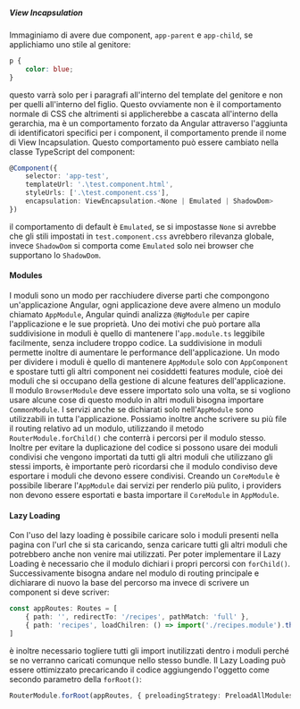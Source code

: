 ##### View Incapsulation
Immaginiamo di avere due component, `app-parent` e `app-child`, se applichiamo uno stile al genitore:
```css
p {
	color: blue;
}
```
questo varrà solo per i paragrafi all'interno del template del genitore e non per quelli all'interno del figlio. Questo ovviamente non è il comportamento normale di CSS che altrimenti si applicherebbe a cascata all'interno della gerarchia, ma è un comportamento forzato da Angular attraverso l'aggiunta di identificatori specifici per i component, il comportamento prende il nome di View Incapsulation.
Questo comportamento può essere cambiato nella classe TypeScript del component:
```ts
@Component({
	selector: 'app-test',
	templateUrl: '.\test.component.html',
	styleUrls: ['.\test.component.css'],
	encapsulation: ViewEncapsulation.<None | Emulated | ShadowDom>
})
```
il comportamento di default è `Emulated`, se si impostasse `None` si avrebbe che gli stili impostati in `test.component.css` avrebbero rilevanza globale, invece `ShadowDom` si comporta come `Emulated` solo nei browser che supportano lo `ShadowDom`.

#### Modules
I moduli sono un modo per racchiudere diverse parti che compongono un'applicazione Angular, ogni applicazione deve avere almeno un modulo chiamato `AppModule`, Angular quindi analizza `@NgModule` per capire l'applicazione e le sue proprietà. Uno dei motivi che può portare alla suddivisione in moduli è quello di mantenere l'`app.module.ts` leggibile facilmente, senza includere troppo codice. La suddivisione in moduli permette inoltre di aumentare le performance dell'applicazione.
Un modo per dividere i moduli è quello di mantenere `AppModule` solo con `AppComponent` e spostare tutti gli altri component nei cosiddetti features module, cioè dei moduli che si occupano della gestione di alcune features dell'applicazione.
Il modulo `BrowserModule` deve essere importato solo una volta, se si vogliono usare alcune cose di questo modulo in altri moduli bisogna importare `CommonModule`.
I servizi anche se dichiarati solo nell'`AppModule` sono utilizzabili in tutta l'applicazione.
Possiamo inoltre anche scrivere su più file il routing relativo ad un modulo, utilizzando il metodo `RouterModule.forChild()` che conterrà i percorsi per il modulo stesso.
Inoltre per evitare la duplicazione del codice si possono usare dei moduli condivisi che vengono importati da tutti gli altri moduli che utilizzano gli stessi imports, è importante però ricordarsi che il modulo condiviso deve esportare i moduli che devono essere condivisi.
Creando un `CoreModule` è possibile liberare l'`AppModule` dai servizi per renderlo più pulito, i providers non devono essere esportati e basta importare il `CoreModule` in `AppModule`.

#### Lazy Loading
Con l'uso del lazy loading è possibile caricare solo i moduli presenti nella pagina con l'url che si sta caricando, senza caricare tutti gli altri moduli che potrebbero anche non venire mai utilizzati. Per poter implementare il Lazy Loading è necessario che il modulo dichiari i propri percorsi con `forChild()`. Successivamente bisogna andare nel modulo di routing principale e dichiarare di nuovo la base del percorso ma invece di scrivere un component si deve scriver:
```ts
const appRoutes: Routes = [
	{ path: '', redirectTo: '/recipes', pathMatch: 'full' },
	{ path: 'recipes', loadChilren: () => import('./recipes.module').then(m => m.RecipesModule) }
]
```
è inoltre necessario togliere tutti gli import inutilizzati dentro i moduli perché se no verranno caricati comunque nello stesso bundle.
Il Lazy Loading può essere ottimizzato precaricando il codice aggiungendo l'oggetto come secondo parametro della `forRoot()`:
```ts
RouterModule.forRoot(appRoutes, { preloadingStrategy: PreloadAllModules })
```
